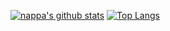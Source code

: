 [![nappa's github stats](https://github-readme-stats.vercel.app/api?username=bebeji-nappa)](https://github.com/anuraghazra/github-readme-stats)
[![Top Langs](https://github-readme-stats.vercel.app/api/top-langs/?username=bebeji-nappa&layout=compact&langs_count=8)](https://github.com/anuraghazra/github-readme-stats)
